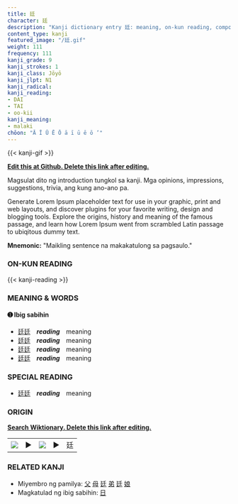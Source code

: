 ```yaml
---
title: 廷
character: 廷
description: "Kanji dictionary entry 廷: meaning, on-kun reading, compounds, origin, related kanji"
content_type: kanji
featured_image: "/廷.gif"
weight: 111
frequency: 111
kanji_grade: 9
kanji_strokes: 1
kanji_class: Jōyō
kanji_jlpt: N1
kanji_radical: 
kanji_reading: 
- DAI
- TAI
- oo-kii
kanji_meaning:
- malaki
chōon: "Ā Ī Ū Ē Ō ā ī ū ē ō ’"
---
```

[//]: # (Don't edit the line below. Kanji animated GIF code is automatically generated.)
{{< kanji-gif >}}

[//]: # (Edit below this line.)

**[Edit this at Github. Delete this link after editing.](https://github.com/tim0g/tim/tree/main/content/kanji/廷/index.md)**

Magsulat dito ng introduction tungkol sa kanji. Mga opinions, impressions, suggestions, trivia, ang kung ano-ano pa.

Generate Lorem Ipsum placeholder text for use in your graphic, print and web layouts, and discover plugins for your favorite writing, design and blogging tools. Explore the origins, history and meaning of the famous passage, and learn how Lorem Ipsum went from scrambled Latin passage to ubiqitous dummy text.
 
**Mnemonic:** "Maikling sentence na makakatulong sa pagsaulo."

### ON-KUN READING

[//]: # (Don't edit the line below. ON-KUN READING code is automatically generated.)
{{< kanji-reading >}}

### MEANING & WORDS

#### ➊ **Ibig sabihin**
  - [廷](../廷)[廷](../廷)　***reading***　meaning
  - [廷](../廷)[廷](../廷)　***reading***　meaning
  - [廷](../廷)[廷](../廷)　***reading***　meaning
  - [廷](../廷)[廷](../廷)　***reading***　meaning

### SPECIAL READING
  - [廷](../廷)[廷](../廷)　***reading***　meaning

### ORIGIN

**[Search Wiktionary. Delete this link after editing.](https://wiktionary.org/wiki/廷)**
<table class="kanji-table"><tr><td>
<img src="60px-廷-bronze.svg.png">
</td><td>▶</td><td>
<img src="60px-廷-oracle.svg.png">
</td><td>▶</td>
<td class="kanji-origin">廷</td>
</tr></table>

### RELATED KANJI
- Miyembro ng pamilya: [父](../父) [母](../母) [廷](../廷) [弟](../弟) [廷](../廷) [娘](../娘)
- Magkatulad ng ibig sabihin: [日](../日)
